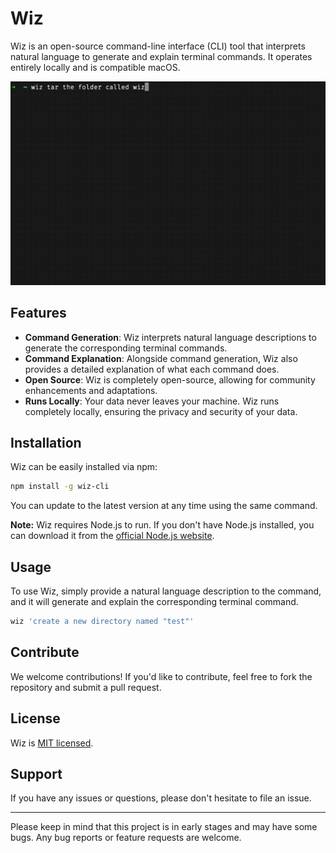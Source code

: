 # Wiz

Wiz is an open-source command-line interface (CLI) tool that interprets natural language to generate and explain terminal commands. It operates entirely locally and is compatible macOS.

![Demo](demo.gif)

## Features

- **Command Generation**: Wiz interprets natural language descriptions to generate the corresponding terminal commands.
- **Command Explanation**: Alongside command generation, Wiz also provides a detailed explanation of what each command does.
- **Open Source**: Wiz is completely open-source, allowing for community enhancements and adaptations.
- **Runs Locally**: Your data never leaves your machine. Wiz runs completely locally, ensuring the privacy and security of your data.

## Installation

Wiz can be easily installed via npm:

```bash
npm install -g wiz-cli
```

You can update to the latest version at any time using the same command.

**Note:** Wiz requires Node.js to run. If you don't have Node.js installed, you can download it from the [official Node.js website](https://nodejs.org).

## Usage

To use Wiz, simply provide a natural language description to the command, and it will generate and explain the corresponding terminal command.

```bash
wiz 'create a new directory named "test"'
```

## Contribute

We welcome contributions! If you'd like to contribute, feel free to fork the repository and submit a pull request.

## License

Wiz is [MIT licensed](./LICENSE).

## Support

If you have any issues or questions, please don't hesitate to file an issue.

---

Please keep in mind that this project is in early stages and may have some bugs. Any bug reports or feature requests are welcome.
